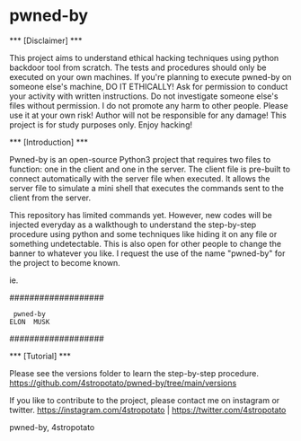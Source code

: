 # pwned-by

  *** [Disclaimer] ***
  
 This project aims to understand ethical hacking techniques using python backdoor tool from scratch. The tests and procedures should only be executed on your own machines. If you're planning to execute pwned-by on someone else's machine, DO IT ETHICALLY! Ask for permission to conduct your activity with written instructions. Do not investigate someone else's files without permission. I do not promote any harm to other people. Please use it at your own risk! Author will not be responsible for any damage! This project is for study purposes only. Enjoy hacking!
  
  
  
  *** [Introduction] ***
  
 Pwned-by is an open-source Python3 project that requires two files to function: one in the client and one in the server. The client file is pre-built to connect automatically with the server file when executed. It allows the server file to simulate a mini shell that executes the commands sent to the client from the server.

 This repository has limited commands yet. However, new codes will be injected everyday as a walkthough to understand the step-by-step procedure using python and some techniques like hiding it on any file or something undetectable. This is also open for other people to change the banner to whatever you like. I request the use of the name "pwned-by" for the project to become known.


ie.

###################

     pwned-by
    ELON  MUSK

###################


 *** [Tutorial] ***

 Please see the versions folder to learn the step-by-step procedure. https://github.com/4stropotato/pwned-by/tree/main/versions


 If you like to contribute to the project, please contact me on instagram or twitter. https://instagram.com/4stropotato | https://twitter.com/4stropotato

pwned-by,
4stropotato

